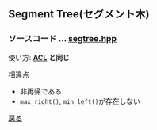 ## Segment Tree(セグメント木)

### ソースコード $...$ <a href = "segtree.hpp">segtree.hpp</a>

使い方: **__<a href = "https://atcoder.github.io/ac-library/production/document_ja/segtree.html">ACL</a> と同じ__** 


相違点
- 非再帰である
- `max_right()`, `min_left()`が存在しない   


<a href = "https://github.com/tomo-224/klib/blob/main/type/structure.md">戻る</a>
